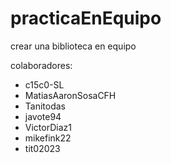 # practicaEnEquipo
crear una biblioteca en equipo

colaboradores:
- c15c0-SL
- MatiasAaronSosaCFH
- Tanitodas
- javote94
- VictorDiaz1
- mikefink22
- tit02023
